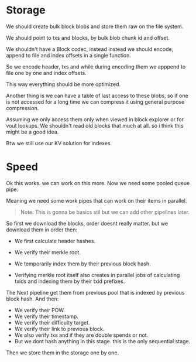 # Storage

We should create bulk block blobs and store them raw on the file system.

We should point to txs and blocks, by bulk blob chunk id and offset.

We shouldn't have a Block codec, instead instead we should encode, append to file and index offsets in a single
function.

So we encode header, txs and while during encoding them we apppend to file one by one and index offsets.

This way everything should be more optimized.

Another thing is we can have a table of last access to these blobs, so if one is not accessed for a long time we can
compress it using general purpose compression.

Assuming we only access them only when viewed in block explorer or for vout lookups. We shouldn't read old blocks that
much at all. so i think this might be a good idea.

Btw we still use our KV solution for indexes.

# Speed

Ok this works. we can work on this more. Now we need some pooled queue pipe.

Meaning we need some work pipes that can work on their items in parallel.

> Note: This is gonna be basics stil but we can add other pipelines later.

So first we download the blocks, order doesnt really matter. but we download them in order then:

- We first calculate header hashes.
- We verify their merkle root.
- We temporarily index them by their previous block hash.

- Verifying merkle root itself also creates in parallel jobs of calculating txids and indexing them by their txid
  prefixes.

The Next pipeline get them from previous pool that is indexed by previous block hash. And then:

- We verify their POW.
- We verify their timestamp.
- We verify their difficulty target.
- We verify their link to previous block.
- We also verify txs and if they are double spends or not.
- But we dont hash anything in this stage. this is the only sequential stage.

Then we store them in the storage one by one.

